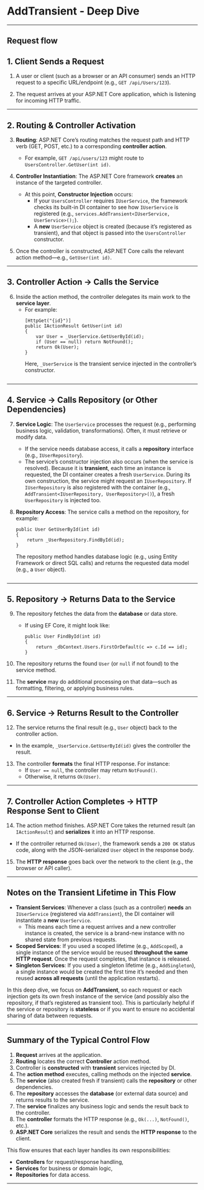 ﻿# AddTransient - Deep Dive

---

## Request flow

## 1. Client Sends a Request

1. A user or client (such as a browser or an API consumer) sends an HTTP request to a specific URL/endpoint (e.g., `GET /api/Users/123`).

2. The request arrives at your ASP.NET Core application, which is listening for incoming HTTP traffic.

---

## 2. Routing & Controller Activation

3. **Routing**: ASP.NET Core’s routing matches the request path and HTTP verb (GET, POST, etc.) to a corresponding **controller action**.  
   - For example, `GET /api/users/123` might route to `UsersController.GetUser(int id)`.

4. **Controller Instantiation**: The ASP.NET Core framework **creates** an instance of the targeted controller.  
   - At this point, **Constructor Injection** occurs:
     - If your `UsersController` requires `IUserService`, the framework checks its built-in DI container to see how `IUserService` is registered (e.g., `services.AddTransient<IUserService, UserService>();`).
     - A **new** `UserService` object is created (because it’s registered as transient), and that object is passed into the `UsersController` constructor.

5. Once the controller is constructed, ASP.NET Core calls the relevant action method—e.g., `GetUser(int id)`.

---

## 3. Controller Action → Calls the Service

6. Inside the action method, the controller delegates its main work to the **service layer**.  
   - For example:  
     ```
     [HttpGet("{id}")]
     public IActionResult GetUser(int id)
     {
         var User = _UserService.GetUserById(id);
         if (User == null) return NotFound();
         return Ok(User);
     }
     ```
     Here, `_UserService` is the transient service injected in the controller’s constructor. 
     ```

---

## 4. Service → Calls Repository (or Other Dependencies)

7. **Service Logic**: The `UserService` processes the request (e.g., performing business logic, validation, transformations). Often, it must retrieve or modify data.  
   - If the service needs database access, it calls a **repository** interface (e.g., `IUserRepository`).  
   - The service’s constructor injection also occurs (when the service is resolved). Because it is **transient**, each time an instance is requested, the DI container creates a fresh `UserService`. During its own construction, the service might request an `IUserRepository`. If `IUserRepository` is also registered with the container (e.g., `AddTransient<IUserRepository, UserRepository>()`), a fresh `UserRepository` is injected too.

8. **Repository Access**: The service calls a method on the repository, for example:
   ```
   public User GetUserById(int id)
   {
       return _UserRepository.FindById(id);
   }
   ```
   The repository method handles database logic (e.g., using Entity Framework or direct SQL calls) and returns the requested data model (e.g., a `User` object).
   ```
---

## 5. Repository → Returns Data to the Service

9. The repository fetches the data from the **database** or data store.  
   - If using EF Core, it might look like:
     ```
     public User FindById(int id)
     {
         return _dbContext.Users.FirstOrDefault(c => c.Id == id);
     }
     ```
10. The repository returns the found `User` (or `null` if not found) to the service method.

11. The **service** may do additional processing on that data—such as formatting, filtering, or applying business rules.

---

## 6. Service → Returns Result to the Controller

12. The service returns the final result (e.g., `User` object) back to the controller action.  
   - In the example, `_UserService.GetUserById(id)` gives the controller the result.

13. The controller **formats** the final HTTP response. For instance:
    - If `User == null`, the controller may return `NotFound()`.
    - Otherwise, it returns `Ok(User)`.

---

## 7. Controller Action Completes → HTTP Response Sent to Client

14. The action method finishes. ASP.NET Core takes the returned result (an `IActionResult`) and **serializes** it into an HTTP response.  
   - If the controller returned `Ok(User)`, the framework sends a `200 OK` status code, along with the JSON-serialized `User` object in the response body.

15. The **HTTP response** goes back over the network to the client (e.g., the browser or API caller).

---

## Notes on the Transient Lifetime in This Flow

- **Transient Services**: Whenever a class (such as a controller) **needs** an `IUserService` (registered via `AddTransient`), the DI container will instantiate a **new** `UserService`.  
  - This means each time a request arrives and a new controller instance is created, the service is a brand-new instance with no shared state from previous requests.
- **Scoped Services**: If you used a scoped lifetime (e.g., `AddScoped`), a single instance of the service would be reused **throughout the same HTTP request**. Once the request completes, that instance is released. 
- **Singleton Services**: If you used a singleton lifetime (e.g., `AddSingleton`), a single instance would be created the first time it’s needed and then reused **across all requests** (until the application restarts).

In this deep dive, we focus on **AddTransient**, so each request or each injection gets its own fresh instance of the service (and possibly also the repository, if that’s registered as transient too). This is particularly helpful if the service or repository is **stateless** or if you want to ensure no accidental sharing of data between requests.

---

## Summary of the Typical Control Flow

1. **Request** arrives at the application.  
2. **Routing** locates the correct **Controller** action method.  
3. Controller is **constructed** with **transient** services injected by DI.  
4. The **action method** executes, calling methods on the injected **service**.  
5. The **service** (also created fresh if transient) calls the **repository** or other dependencies.  
6. The **repository** accesses the **database** (or external data source) and returns results to the service.  
7. The **service** finalizes any business logic and sends the result back to the controller.  
8. The **controller** formats the HTTP response (e.g., `Ok(...)`, `NotFound()`, etc.).  
9. **ASP.NET Core** serializes the result and sends the **HTTP response** to the client.

This flow ensures that each layer handles its own responsibilities:  
- **Controllers** for request/response handling,  
- **Services** for business or domain logic,  
- **Repositories** for data access.

---